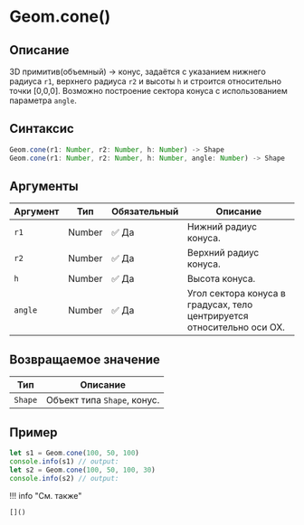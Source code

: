# Geom.cone()

## Описание
3D примитив(объемный) -> конус, задаётся с указанием нижнего радиуса `r1`, верхнего радиуса `r2` и высоты `h` и строится относительно точки [0,0,0].
Возможно построение сектора конуса с использованием параметра `angle`.

## Синтаксис
```javascript
Geom.cone(r1: Number, r2: Number, h: Number) -> Shape
Geom.cone(r1: Number, r2: Number, h: Number, angle: Number) -> Shape
```

## Аргументы

| Аргумент | Тип    | Обязательный | Описание                                      |
|---------|--------|--------------|-----------------------------------------------|
| `r1`    | Number | :white_check_mark: Да          | Нижний радиус конуса.                         |
| `r2`    | Number | :white_check_mark: Да          | Верхний радиус конуса.                        |
| `h`     | Number | :white_check_mark: Да          | Высота конуса.                                |
| `angle` | Number | :white_check_mark: Да          | Угол сектора конуса в градусах, тело центрируется относительно оси OX. |

## Возвращаемое значение

| Тип   | Описание                          |
|-------|-----------------------------------|
| `Shape` | Объект типа `Shape`, конус.       |

## Пример
```javascript linenums="1"
let s1 = Geom.cone(100, 50, 100)
console.info(s1) // output:
let s2 = Geom.cone(100, 50, 100, 30)
console.info(s2) // output:
```

!!! info "См. также"

    []()

